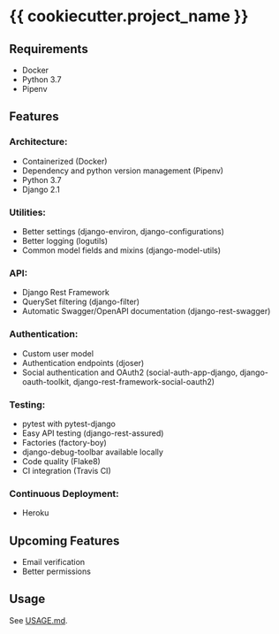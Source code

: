 # {{ cookiecutter.project_name }}


## Requirements
- Docker
- Python 3.7
- Pipenv


## Features

### Architecture:
* Containerized (Docker)
* Dependency and python version management (Pipenv)
* Python 3.7
* Django 2.1

### Utilities:
* Better settings (django-environ, django-configurations)
* Better logging (logutils)
* Common model fields and mixins (django-model-utils)

### API:
* Django Rest Framework
* QuerySet filtering (django-filter)
* Automatic Swagger/OpenAPI documentation (django-rest-swagger)

### Authentication:
* Custom user model
* Authentication endpoints (djoser)
* Social authentication and OAuth2 (social-auth-app-django, django-oauth-toolkit, django-rest-framework-social-oauth2)

### Testing:
* pytest with pytest-django
* Easy API testing (django-rest-assured)
* Factories (factory-boy)
* django-debug-toolbar available locally
* Code quality (Flake8)
* CI integration (Travis CI)

### Continuous Deployment:
* Heroku


## Upcoming Features
* Email verification
* Better permissions


## Usage
See [USAGE.md](USAGE.md).
